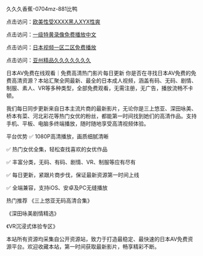 

久久久香蕉-0704mz-881比鸭


点击访问：<a href="https://gsd-agv.pages.dev/">欧美性受XXXX黑人XYX性爽</a>

点击访问：<a href="https://tfda.pages.dev/">一级特黄录像免费播放中文</a>

点击访问：<a href="https://bsdf-5f5.pages.dev/">日本视频一区二区免费播放</a>

点击访问：<a href="https://rtj-3zo.pages.dev/">亚州精品久久久久久久久</a>



日本AV免费在线观看｜免费高清热门影片每日更新
你是否在寻找日本AV免费的免费高清资源？本站汇聚全网最新、最全的日本成人视频，涵盖有码、无码、剧情、制服、素人、VR等多种类型，全部免费观看，无需注册，无广告，播放流畅不卡顿。

我们每日同步更新来自日本主流片商的最新影片，无论你是三上悠亚、深田咏美、桥本有菜、河北彩花等热门女优的粉丝，都能第一时间找到她们的高清作品。支持手机、平板、电脑多终端播放，随时随地享受高清视频体验。

平台优势
✅ 1080P高清播放，画质细腻清晰

✅ 热门女优全集，轻松查找喜欢的女优作品

✅ 丰富分类，无码、有码、剧情、VR、制服等应有尽有

✅ 每日更新，紧跟片商步伐，保证最新资源第一时间上线

✅ 全端兼容，支持iOS、安卓及PC无缝播放

热门推荐
《三上悠亚无码高清合集》

《深田咏美剧情精选》

《VR沉浸式体验专区》

本站所有资源均采集自公开资源站，致力于打造最稳定、最快速的日本AV免费资源平台。欢迎收藏本站，第一时间获取最新影片，畅享精彩不断。







<span style="display:none;">[Canonical link]( https://github.com/cake20250704/cake12 ）</span>
